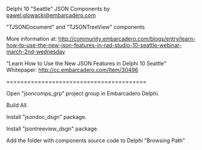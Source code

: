 ﻿Delphi 10 "Seattle" JSON Components
by pawel.glowacki@embarcadero.com

"TJSONDocument" and "TJSONTreeView" components

More information at: 
http://community.embarcadero.com/blogs/entry/learn-how-to-use-the-new-json-features-in-rad-studio-10-seattle-webinar-march-2nd-wednesday

"Learn How to Use the New JSON Features in Delphi 10 Seattle" Whitepaper:
http://cc.embarcadero.com/Item/30496

========================================

Open "jsoncomps_grp" project group in Embarcadero Delphi.

Build All.

Install "jsondoc_dsgn" package.

Install "jsontreeview_dsgn" package.

Add the folder with components source code to Delphi "Browsing Path"
